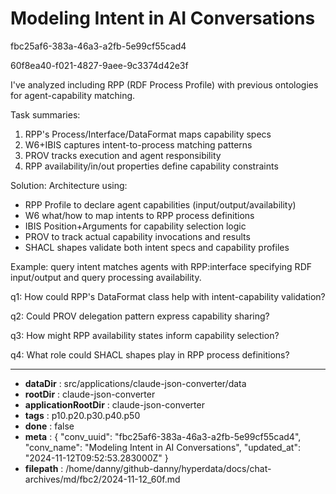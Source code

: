 # Modeling Intent in AI Conversations

fbc25af6-383a-46a3-a2fb-5e99cf55cad4

60f8ea40-f021-4827-9aee-9c3374d42e3f

 I've analyzed including RPP (RDF Process Profile) with previous ontologies for agent-capability matching.

Task summaries:
1. RPP's Process/Interface/DataFormat maps capability specs
2. W6+IBIS captures intent-to-process matching patterns
3. PROV tracks execution and agent responsibility 
4. RPP availability/in/out properties define capability constraints

Solution:
Architecture using:
- RPP Profile to declare agent capabilities (input/output/availability)
- W6 what/how to map intents to RPP process definitions
- IBIS Position+Arguments for capability selection logic
- PROV to track actual capability invocations and results
- SHACL shapes validate both intent specs and capability profiles

Example: query intent matches agents with RPP:interface specifying RDF input/output and query processing availability.

q1: How could RPP's DataFormat class help with intent-capability validation?

q2: Could PROV delegation pattern express capability sharing?

q3: How might RPP availability states inform capability selection?

q4: What role could SHACL shapes play in RPP process definitions?

---

* **dataDir** : src/applications/claude-json-converter/data
* **rootDir** : claude-json-converter
* **applicationRootDir** : claude-json-converter
* **tags** : p10.p20.p30.p40.p50
* **done** : false
* **meta** : {
  "conv_uuid": "fbc25af6-383a-46a3-a2fb-5e99cf55cad4",
  "conv_name": "Modeling Intent in AI Conversations",
  "updated_at": "2024-11-12T09:52:53.283000Z"
}
* **filepath** : /home/danny/github-danny/hyperdata/docs/chat-archives/md/fbc2/2024-11-12_60f.md